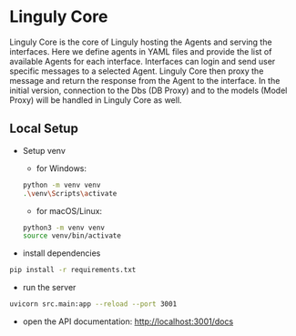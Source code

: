 # Linguly Core

Linguly Core is the core of Linguly hosting the Agents and serving the interfaces.
Here we define agents in YAML files and provide the list of available Agents for each interface.
Interfaces can login and send user specific messages to a selected Agent.
Linguly Core then proxy the message and return the response from the Agent to the interface.
In the initial version, connection to the Dbs (DB Proxy) and to the models (Model Proxy) will be handled in Linguly Core as well.


## Local Setup

- Setup venv
  - for Windows:

  ```bash
  python -m venv venv
  .\venv\Scripts\activate
  ```
  - for macOS/Linux:
  
  ```bash
  python3 -m venv venv
  source venv/bin/activate
  ```

- install dependencies
```bash
pip install -r requirements.txt
```

- run the server
```bash
uvicorn src.main:app --reload --port 3001
```

- open the API documentation: [http://localhost:3001/docs](http://localhost:3001/docs)
